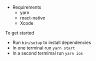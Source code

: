- Requirements 
  - yarn
  - react-native
  - Xcode
  
To get started  
- Run `bin/setup` to install dependencies
- In one terminal run `yarn start`
- In a second termimal run `yarn ios`

